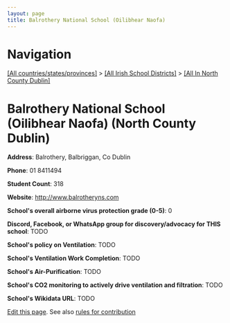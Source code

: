 ```yaml
---
layout: page
title: Balrothery National School (Oilibhear Naofa)
---
```

# Navigation

[[All countries/states/provinces]](../../..) > [[All Irish School Districts]](../..) > [[All In North County Dublin]](..)

# Balrothery National School (Oilibhear Naofa) (North County Dublin)

**Address**: Balrothery, Balbriggan, Co Dublin

**Phone**: 01 8411494

**Student Count**: 318

**Website**: <http://www.balrotheryns.com>

**School's overall airborne virus protection grade (0-5)**: 0

**Discord, Facebook, or WhatsApp group for discovery/advocacy for THIS school**: TODO

**School's policy on Ventilation**: TODO

**School's Ventilation Work Completion**: TODO

**School's Air-Purification**: TODO

**School's CO2 monitoring to actively drive ventilation and filtration**: TODO

**School's Wikidata URL**: TODO


[Edit this page](https://github.com/ventilate-schools/Ireland/edit/main/./Dublin_North_County_Dublin/Balrothery_National_School_(Oilibhear_Naofa).md). See also [rules for contribution](../../../contribution-rules/)